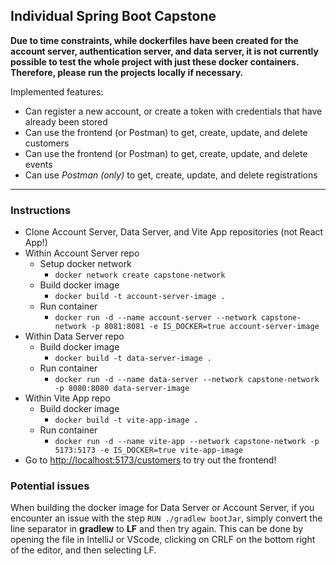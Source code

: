 ## Individual Spring Boot Capstone


**Due to time constraints, while dockerfiles have been created for the account server, authentication server, and data server, it is not currently possible to test the whole project with just these docker containers. Therefore, please run the projects locally if necessary.**

Implemented features:
* Can register a new account, or create a token with credentials that have already been stored
* Can use the frontend (or Postman) to get, create, update, and delete customers
* Can use the frontend (or Postman) to get, create, update, and delete events
* Can use *Postman (only)* to get, create, update, and delete registrations


------------------------------
### Instructions

* Clone Account Server, Data Server, and Vite App repositories (not React App!)
* Within Account Server repo
  * Setup docker network
    * `docker network create capstone-network`
  * Build docker image
      * `docker build -t account-server-image .`
  * Run container
    * `docker run -d --name account-server --network capstone-network -p 8081:8081 -e IS_DOCKER=true account-server-image`
* Within Data Server repo
  * Build docker image
    * `docker build -t data-server-image .`
  * Run container
    * `docker run -d --name data-server --network capstone-network -p 8080:8080 data-server-image`
* Within Vite App repo
  * Build docker image
    * `docker build -t vite-app-image . `
  * Run container
    * `docker run -d --name vite-app --network capstone-network -p 5173:5173 -e IS_DOCKER=true vite-app-image`
* Go to [http://localhost:5173/customers](http://localhost:5173/customers) to try out the frontend!



### Potential issues
When building the docker image for Data Server or Account Server, if you encounter an issue with the step `RUN ./gradlew bootJar`, simply convert the line separator in **gradlew** to **LF** and then try again. This can be done by opening the file in IntelliJ or VScode, clicking on CRLF on the bottom right of the editor, and then selecting LF.

<!--

**Here are some ideas to get you started:**

🙋‍♀️ A short introduction - what is your organization all about?
🌈 Contribution guidelines - how can the community get involved?
👩‍💻 Useful resources - where can the community find your docs? Is there anything else the community should know?
🍿 Fun facts - what does your team eat for breakfast?
🧙 Remember, you can do mighty things with the power of [Markdown](https://docs.github.com/github/writing-on-github/getting-started-with-writing-and-formatting-on-github/basic-writing-and-formatting-syntax)
-->
